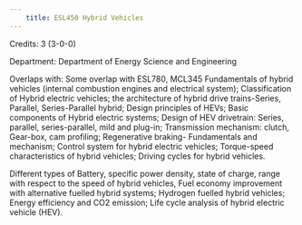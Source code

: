 ```yaml
---
    title: ESL450 Hybrid Vehicles
---
```

Credits: 3 (3-0-0)

Department: Department of Energy Science and Engineering

Overlaps with: Some overlap with ESL780, MCL345 Fundamentals of hybrid vehicles (internal combustion engines and electrical system); Classification of Hybrid electric vehicles; the architecture of hybrid drive trains-Series, Parallel, Series-Parallel hybrid; Design principles of HEVs; Basic components of Hybrid electric systems; Design of HEV drivetrain: Series, parallel, series-parallel, mild and plug-in; Transmission mechanism: clutch, Gear-box, cam profiling; Regenerative braking- Fundamentals and mechanism; Control system for hybrid electric vehicles; Torque-speed characteristics of hybrid vehicles; Driving cycles for hybrid vehicles.

Different types of Battery, specific power density, state of charge, range with respect to the speed of hybrid vehicles, Fuel economy improvement with alternative fuelled hybrid systems; Hydrogen fuelled hybrid vehicles; Energy efficiency and CO2 emission; Life cycle analysis of hybrid electric vehicle (HEV).